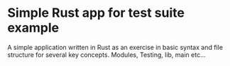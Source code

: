 # Simple Rust app for test suite example

A simple application written in Rust as an exercise in basic syntax and file structure for several key concepts. Modules, Testing, lib, main etc...
